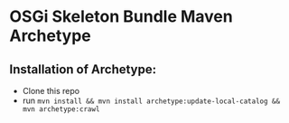 # OSGi Skeleton Bundle Maven Archetype

## Installation of Archetype:

* Clone this repo
* run ```mvn install && mvn install archetype:update-local-catalog && mvn archetype:crawl```
